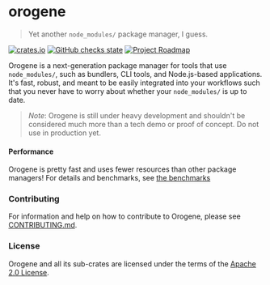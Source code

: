 <div class="oranda-hide">

# orogene

</div>

> Yet another `node_modules/` package manager, I guess.

[![crates.io](https://img.shields.io/crates/v/orogene.svg)](https://crates.io/crates/orogene)
[![GitHub checks
state](https://img.shields.io/github/checks-status/orogene/orogene/main)](https://github.com/orogene/orogene/actions/workflows/ci.yml?query=branch%3Amain)
[![Project
Roadmap](https://img.shields.io/badge/Roadmap-Project%20Roadmap-informational)](https://github.com/orgs/orogene/projects/2/views/1)

Orogene is a next-generation package manager for tools that use
`node_modules/`, such as bundlers, CLI tools, and Node.js-based
applications. It's fast, robust, and meant to be easily integrated into
your workflows such that you never have to worry about whether your
`node_modules/` is up to date.

> *Note*: Orogene is still under heavy development and shouldn't be
> considered much more than a tech demo or proof of concept. Do not use in
> production yet.

#### Performance

Orogene is pretty fast and uses fewer resources than other package
managers! For details and benchmarks, see [the benchmarks](../BENCHMARKS.md)

### Contributing

For information and help on how to contribute to Orogene, please see
[CONTRIBUTING.md].

### License

Orogene and all its sub-crates are licensed under the terms of the [Apache
2.0 License].

[the benchmarks]: https://orogene.dev/BENCHMARKS.html
[CONTRIBUTING.md]: https://github.com/orogene/orogene/blob/main/CONTRIBUTING.md
[Apache 2.0 License]: https://github.com/orogene/orogene/blob/main/LICENSE

[the benchmarks]: ./BENCHMARKS.md
[CONTRIBUTING.md]: ./CONTRIBUTING.md
[Apache 2.0 License]: ./LICENSE
